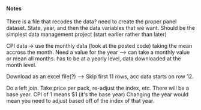 #### Notes
There is a file that recodes the data?
need to create the proper panel dataset. 
State, year, and then the data variables that we want. 
Should be the simplest data management project (start earlier rather than later)

CPI data -> use the monthly data (look at the posted code)
    taking the mean accross the month. 
    Need a value for the year --> can take a monthly value or mean all months.
    has to be at a yearly level, data downloaded at the month level. 

Download as an excel file(?) --> Skip first 11 rows, acc data starts on row 12. 

Do a left join.
Take price per pack, re-adjust the index, etc. There will be a base year.
    CPI of 1 means $1 (it's the base year)
    Changing the year would mean you need to adjust based off of the index of that year. 

